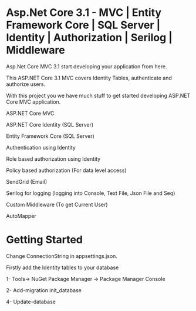 # Asp.Net Core 3.1 - MVC | Entity Framework Core | SQL Server | Identity | Authorization | Serilog | Middleware
Asp.Net Core MVC 3.1 start developing your application from here.


This ASP.NET Core 3.1 MVC covers Identity Tables, authenticate and authorize users.

With this project you we have much stuff to get started developing ASP.NET Core MVC application.

ASP.NET Core MVC

ASP.NET Core Identity (SQL Server)

Entity Framework Core (SQL Server)

Authentication using Identity

Role based authorization using Identity

Policy based authorization (For data level access)

SendGrid (Email)

Serilog for logging (logging into Console, Text File, Json File and Seq)

Custom Middleware (To get Current User)

AutoMapper

Getting Started
===================================================================================================
Change ConnectionString in appsettings.json.

Firstly add the Identity tables to your database

1- Tools-> NuGet Package Manager -> Package Manager Console

2- Add-migration init_database

4- Update-database
